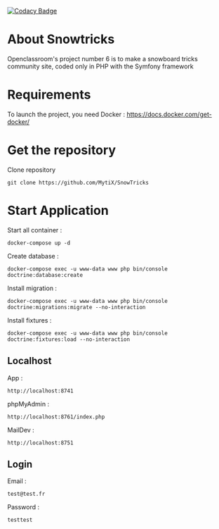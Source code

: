 [![Codacy Badge](https://app.codacy.com/project/badge/Grade/405dd1bc0a8e4b638340a08c1da64395)](https://www.codacy.com/gh/MytiX/SnowTricks/dashboard?utm_source=github.com&amp;utm_medium=referral&amp;utm_content=MytiX/SnowTricks&amp;utm_campaign=Badge_Grade)

# About Snowtricks

Openclassroom's project number 6 is to make a snowboard tricks community site, coded only in PHP with the Symfony framework

# Requirements

To launch the project, you need Docker : https://docs.docker.com/get-docker/

# Get the repository

Clone repository
```
git clone https://github.com/MytiX/SnowTricks
```

# Start Application
Start all container :
```
docker-compose up -d
```
Create database :
```
docker-compose exec -u www-data www php bin/console doctrine:database:create
```
Install migration :
```
docker-compose exec -u www-data www php bin/console doctrine:migrations:migrate --no-interaction
```
Install fixtures :
```
docker-compose exec -u www-data www php bin/console doctrine:fixtures:load --no-interaction
```
## Localhost
App :
```
http://localhost:8741
```
phpMyAdmin :
```
http://localhost:8761/index.php
```
MailDev :
```
http://localhost:8751
```
## Login
Email :
```
test@test.fr
```
Password :
```
testtest
```

